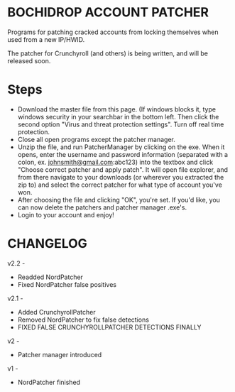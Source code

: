 # BOCHIDROP ACCOUNT PATCHER

Programs for patching cracked accounts from locking themselves when used from a new IP/HWID.

The patcher for Crunchyroll (and others) is being written, and will be released soon.

# Steps

* Download the master file from this page. (If windows blocks it, type windows security in your searchbar in the bottom left. Then click the second option "Virus and threat protection settings". Turn off real time protection.
* Close all open programs except the patcher manager.
* Unzip the file, and run PatcherManager by clicking on the exe. When it opens, enter the username and password information (separated with a colon, ex. johnsmith@gmail.com:abc123) into the textbox and click "Choose correct patcher and apply patch". It will open file explorer, and from there navigate to your downloads (or wherever you extracted the zip to) and select the correct patcher for what type of  account you've won.
* After choosing the file and clicking "OK", you're set. If you'd like, you can now delete the patchers and patcher manager .exe's.
* Login to your account and enjoy!

# CHANGELOG
v2.2 -
* Readded NordPatcher
* Fixed NordPatcher false positives

v2.1 - 
* Added CrunchyrollPatcher
* Removed NordPatcher to fix false detections
* FIXED FALSE CRUNCHYROLLPATCHER DETECTIONS FINALLY
       
v2 -
* Patcher manager introduced

v1 - 
* NordPatcher finished
